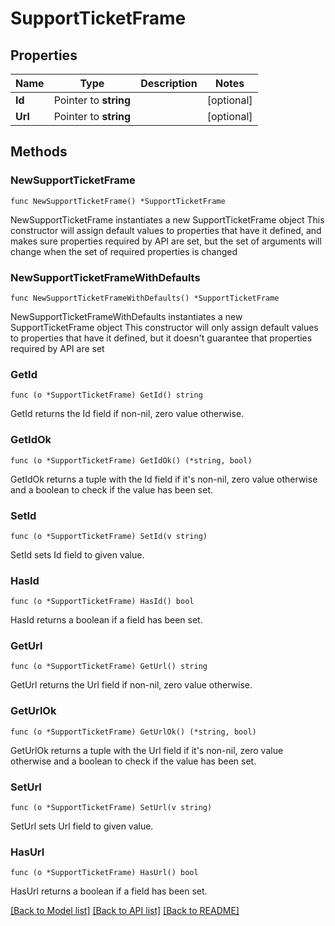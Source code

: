 # SupportTicketFrame

## Properties

Name | Type | Description | Notes
------------ | ------------- | ------------- | -------------
**Id** | Pointer to **string** |  | [optional] 
**Url** | Pointer to **string** |  | [optional] 

## Methods

### NewSupportTicketFrame

`func NewSupportTicketFrame() *SupportTicketFrame`

NewSupportTicketFrame instantiates a new SupportTicketFrame object
This constructor will assign default values to properties that have it defined,
and makes sure properties required by API are set, but the set of arguments
will change when the set of required properties is changed

### NewSupportTicketFrameWithDefaults

`func NewSupportTicketFrameWithDefaults() *SupportTicketFrame`

NewSupportTicketFrameWithDefaults instantiates a new SupportTicketFrame object
This constructor will only assign default values to properties that have it defined,
but it doesn't guarantee that properties required by API are set

### GetId

`func (o *SupportTicketFrame) GetId() string`

GetId returns the Id field if non-nil, zero value otherwise.

### GetIdOk

`func (o *SupportTicketFrame) GetIdOk() (*string, bool)`

GetIdOk returns a tuple with the Id field if it's non-nil, zero value otherwise
and a boolean to check if the value has been set.

### SetId

`func (o *SupportTicketFrame) SetId(v string)`

SetId sets Id field to given value.

### HasId

`func (o *SupportTicketFrame) HasId() bool`

HasId returns a boolean if a field has been set.

### GetUrl

`func (o *SupportTicketFrame) GetUrl() string`

GetUrl returns the Url field if non-nil, zero value otherwise.

### GetUrlOk

`func (o *SupportTicketFrame) GetUrlOk() (*string, bool)`

GetUrlOk returns a tuple with the Url field if it's non-nil, zero value otherwise
and a boolean to check if the value has been set.

### SetUrl

`func (o *SupportTicketFrame) SetUrl(v string)`

SetUrl sets Url field to given value.

### HasUrl

`func (o *SupportTicketFrame) HasUrl() bool`

HasUrl returns a boolean if a field has been set.


[[Back to Model list]](../README.md#documentation-for-models) [[Back to API list]](../README.md#documentation-for-api-endpoints) [[Back to README]](../README.md)


